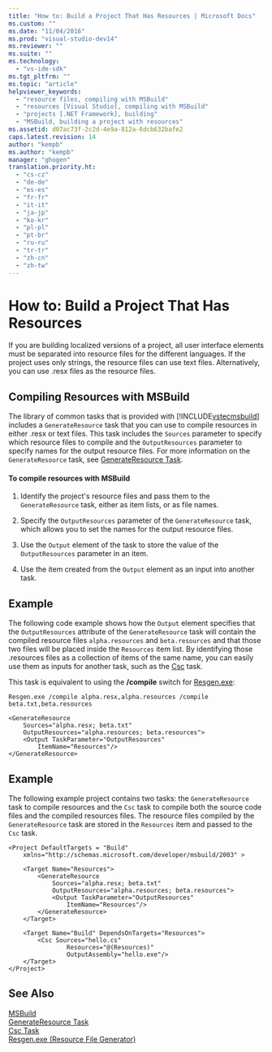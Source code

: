 ```yaml
---
title: "How to: Build a Project That Has Resources | Microsoft Docs"
ms.custom: ""
ms.date: "11/04/2016"
ms.prod: "visual-studio-dev14"
ms.reviewer: ""
ms.suite: ""
ms.technology: 
  - "vs-ide-sdk"
ms.tgt_pltfrm: ""
ms.topic: "article"
helpviewer_keywords: 
  - "resource files, compiling with MSBuild"
  - "resources [Visual Studio], compiling with MSBuild"
  - "projects [.NET Framework], building"
  - "MSBuild, building a project with resources"
ms.assetid: d07ac73f-2c2d-4e9a-812a-6dcb632bafe2
caps.latest.revision: 14
author: "kempb"
ms.author: "kempb"
manager: "ghogen"
translation.priority.ht: 
  - "cs-cz"
  - "de-de"
  - "es-es"
  - "fr-fr"
  - "it-it"
  - "ja-jp"
  - "ko-kr"
  - "pl-pl"
  - "pt-br"
  - "ru-ru"
  - "tr-tr"
  - "zh-cn"
  - "zh-tw"
---
```

# How to: Build a Project That Has Resources
If you are building localized versions of a project, all user interface elements must be separated into resource files for the different languages. If the project uses only strings, the resource files can use text files. Alternatively, you can use .resx files as the resource files.  
  
## Compiling Resources with MSBuild  
 The library of common tasks that is provided with [!INCLUDE[vstecmsbuild](../extensibility/internals/includes/vstecmsbuild_md.md)] includes a `GenerateResource` task that you can use to compile resources in either .resx or text files. This task includes the `Sources` parameter to specify which resource files to compile and the `OutputResources` parameter to specify names for the output resource files. For more information on the `GenerateResource` task, see [GenerateResource Task](../msbuild/generateresource-task.md).  
  
#### To compile resources with MSBuild  
  
1.  Identify the project's resource files and pass them to the `GenerateResource` task, either as item lists, or as file names.  
  
2.  Specify the `OutputResources` parameter of the `GenerateResource` task, which allows you to set the names for the output resource files.  
  
3.  Use the `Output` element of the task to store the value of the `OutputResources` parameter in an item.  
  
4.  Use the item created from the `Output` element as an input into another task.  
  
## Example  
 The following code example shows how the `Output` element specifies that the `OutputResources` attribute of the `GenerateResource` task will contain the compiled resource files `alpha.resources` and `beta.resources` and that those two files will be placed inside the `Resources` item list. By identifying those .resources files as a collection of items of the same name, you can easily use them as inputs for another task, such as the [Csc](../msbuild/csc-task.md) task.  
  
 This task is equivalent to using the **/compile** switch for [Resgen.exe](http://msdn.microsoft.com/en-us/Library/8ef159de-b660-4bec-9213-c3fbc4d1c6f4):  
  
 `Resgen.exe /compile alpha.resx,alpha.resources /compile beta.txt,beta.resources`  
  
```  
<GenerateResource  
    Sources="alpha.resx; beta.txt"  
    OutputResources="alpha.resources; beta.resources">  
    <Output TaskParameter="OutputResources"  
        ItemName="Resources"/>  
</GenerateResource>  
```  
  
## Example  
 The following example project contains two tasks: the `GenerateResource` task to compile resources and the `Csc` task to compile both the source code files and the compiled resources files. The resource files compiled by the `GenerateResource` task are stored in the `Resources` item and passed to the `Csc` task.  
  
```  
<Project DefaultTargets = "Build"  
    xmlns="http://schemas.microsoft.com/developer/msbuild/2003" >  
  
    <Target Name="Resources">  
        <GenerateResource  
            Sources="alpha.resx; beta.txt"  
            OutputResources="alpha.resources; beta.resources">  
            <Output TaskParameter="OutputResources"  
                ItemName="Resources"/>  
        </GenerateResource>  
    </Target>  
  
    <Target Name="Build" DependsOnTargets="Resources">  
        <Csc Sources="hello.cs"  
                Resources="@(Resources)"  
                OutputAssembly="hello.exe"/>  
    </Target>  
</Project>  
```  
  
## See Also  
[MSBuild](../msbuild/msbuild1.md)  
 [GenerateResource Task](../msbuild/generateresource-task.md)   
 [Csc Task](../msbuild/csc-task.md)   
 [Resgen.exe (Resource File Generator)](http://msdn.microsoft.com/en-us/Library/8ef159de-b660-4bec-9213-c3fbc4d1c6f4)